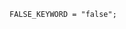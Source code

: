 <!-- This file is generated automatically by infrastructure scripts. Please don't edit by hand. -->

```{ .ebnf .slang-ebnf #FALSE_KEYWORD }
FALSE_KEYWORD = "false";
```
